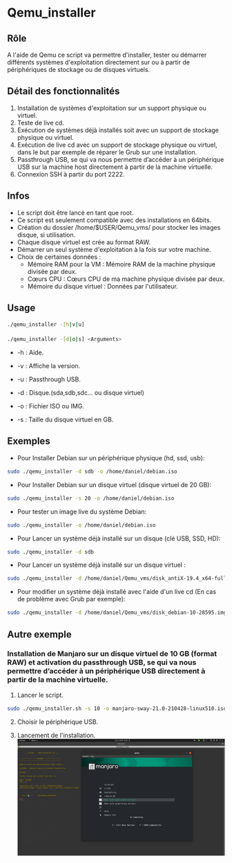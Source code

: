 # Qemu_installer
  
## Rôle                                                                                   
  A l'aide de Qemu ce script va permettre d'installer, tester ou démarrer différents systèmes d'exploitation 
  directement sur ou à partir de périphériques de stockage ou de disques virtuels.
  
## Détail des fonctionnalités
  1. Installation de systèmes d'exploitation sur un support physique ou virtuel.
  2. Teste de live cd.
  3. Exécution de systèmes déjà installés soit avec un support de stockage physique ou virtuel.
  4. Exécution de live cd avec un support de stockage physique ou virtuel, dans le but par exemple de réparer le Grub sur une installation.
  5. Passthrough USB, se qui va nous permettre d’accéder à un périphérique USB sur la machine host directement à partir de la machine virtuelle.
  6. Connexion SSH à partir du port 2222.

## Infos
  - Le script doit être lancé en tant que root.
  - Ce script est seulement compatible avec des installations en 64bits.
  - Création du dossier /home/$USER/Qemu_vms/ pour stocker les images disque, si utilisation.
  - Chaque disque virtuel est crée au format RAW.
  - Démarrer un seul système d'exploitation à la fois sur votre machine.
  - Choix de certaines données :
	  + Mémoire RAM pour la VM : Mémoire RAM de la machine physique divisée par deux.
	  + Cœurs CPU : Cœurs CPU de ma machine physique divisée par deux.
	  + Mémoire du disque virtuel : Données par l'utilisateur. 
 
## Usage
  ```Bash
  ./qemu_installer -[h|v|u]
  
  ./qemu_installer -[d|o|s] <Arguments>
  ```  
  * -h : Aide.
  * -v : Affiche la version.
  * -u : Passthrough USB.
  
  * -d : Disque.(sda,sdb,sdc... ou disque virtuel)
  * -o : Fichier ISO ou IMG.
  * -s : Taille du disque virtuel en GB.

## Exemples

  * Pour Installer Debian sur un périphérique physique (hd, ssd, usb):
  ```Bash  
  sudo ./qemu_installer -d sdb -o /home/daniel/debian.iso
  ```  
  * Pour Installer Debian sur un disque virtuel (disque virtuel de 20 GB):
  ```Bash
  sudo ./qemu_installer -s 20 -o /home/daniel/debian.iso  
  ```  
  * Pour tester un image live du système Debian:
  ```Bash
  sudo ./qemu_installer -o /home/daniel/debian.iso
  ```
  * Pour Lancer un système déjà installé sur un disque (clé USB, SSD, HD):
  ```Bash
  sudo ./qemu_installer -d sdb
  ```  
  * Pour Lancer un système déjà installé sur un disque virtuel :
  ```Bash
  sudo ./qemu_installer -d /home/daniel/Qemu_vms/disk_antiX-19.4_x64-full_13692.img
  ```
  * Pour modifier un système déjà installé avec l'aide d'un live cd (En cas de problème avec Grub par exemple):
  ```Bash
  sudo ./qemu_installer -d /home/daniel/Qemu_vms/disk_debian-10-28595.img -o rescatux-0.73.iso
  ```
  
## Autre exemple
### Installation de Manjaro sur un disque virtuel de 10 GB (format RAW) et activation du passthrough USB, se qui va nous permettre d’accéder à un périphérique USB directement à partir de la machine virtuelle.

1. Lancer le script.
  ```Bash
  sudo ./qemu_installer.sh -s 10 -o manjaro-sway-21.0-210428-linux510.iso -u  
  ``` 
2. Choisir le périphérique USB.

3. Lancement de l'installation.
  ![capture](https://github.com/DOSSANTOSDaniel/Qemu_installer/blob/main/images/Cap.png)

  
